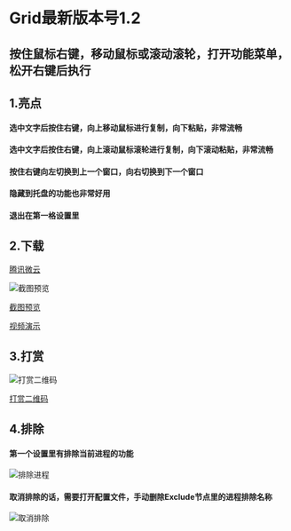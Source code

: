 Grid最新版本号1.2
====
## 按住鼠标右键，移动鼠标或滚动滚轮，打开功能菜单，松开右键后执行

## 1.亮点

#### 选中文字后按住右键，向上移动鼠标进行复制，向下粘贴，非常流畅
#### 选中文字后按住右键，向上滚动鼠标滚轮进行复制，向下滚动粘贴，非常流畅
#### 按住右键向左切换到上一个窗口，向右切换到下一个窗口
#### 隐藏到托盘的功能也非常好用
#### 退出在第一格设置里

## 2.下载

[腾讯微云](https://share.weiyun.com/EoHvFhk7)

![截图预览](https://meta.appinn.net/uploads/default/original/2X/c/ce9ea249fad7c986c78171624453aea502012ed2.png)

[截图预览](https://meta.appinn.net/uploads/default/original/2X/c/ce9ea249fad7c986c78171624453aea502012ed2.png)

[视频演示](https://www.bilibili.com/video/bv11i4y1E78H)

## 3.打赏

![打赏二维码](https://meta.appinn.net/uploads/default/original/2X/2/2b969a6c353350a0258d8d2c0df2c4d8e6e015f7.png)

[打赏二维码](https://meta.appinn.net/uploads/default/original/2X/2/2b969a6c353350a0258d8d2c0df2c4d8e6e015f7.png)

## 4.排除
#### 第一个设置里有排除当前进程的功能

![排除进程](https://meta.appinn.net/uploads/default/original/2X/7/773f93565680f18eaf0800884b71be76a9710013.png)

#### 取消排除的话，需要打开配置文件，手动删除Exclude节点里的进程排除名称

![取消排除](https://meta.appinn.net/uploads/default/original/2X/6/64ef61a15f325ffbddd30609e8de70010f911718.png)

